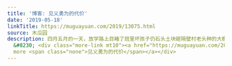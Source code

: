 ```yaml
---
title: '博客: 见义勇为的代价'
date: '2019-05-18'
linkTitle: https://muguayuan.com/2019/13075.html
source: 木瓜园
description: 四月五月的一天，放学路上目睹了班里坏孩子仍石头土块砸隔壁村老头种的大棚，第二天上学再次经过，看到老头在检查大棚伤情，我好心告诉他这都是那帮坏孩子干的，老头把我抓住送给了校长，那些坏孩子很快就认罪了，想不到的是老头顺便咬定我也参与了这次破坏行动，不管我怎么努力都说服不了老头和老师相信我的清白。结果，活生生地被老师罚到墙角跟那帮坏孩子站在了一起，好在无论老师如何威逼利诱我一直不服气，最后，教室里同村的
  &#8230; <div class="more-link mt10"><a href="https://muguayuan.com/2019/13075.html">Read
  more <span class="none">见义勇为的代价</span></a></div>
---
```

